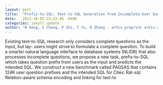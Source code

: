 ```yaml
---
layout: post
title:  "Prefix-to-SQL: Text-to-SQL Generation from Incomplete User Questions"
date:   2021-10-02 23:22:46 -0400
categories: jekyll update
author: "N Deng, S Chang, P Shi, T Yu, R Zhang - arXiv preprint arXiv:2109.13066, 2021"
---
```

Existing text-to-SQL research only considers complete questions as the input, but lay- users might strive to formulate a complete question. To build a smarter natural language interface to database systems (NLIDB) that also processes incomplete questions, we propose a new task, prefix-to-SQL which takes question prefix from users as the input and predicts the intended SQL. We construct a new benchmark called PAGSAS that contains 124K user question prefixes and the intended SQL for Cites: Rat-sql: Relation-aware schema encoding and linking for text-to